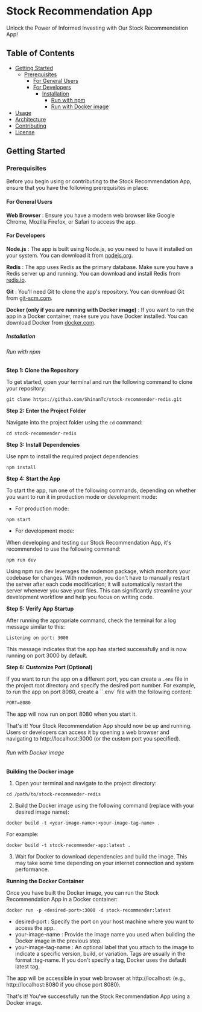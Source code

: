 # Stock Recommendation App

Unlock the Power of Informed Investing with Our Stock Recommendation App!

## Table of Contents

- [Getting Started](#getting-started)
  - [Prerequisites](#prerequisites)
    - [For General Users](#for-general-users)
    - [For Developers](#for-developers)
      - [Installation](#installation-for-developers)
        - [Run with npm](#run-with-npm)
        - [Run with Docker image](#run-with-docker-image)
- [Usage](#usage)
- [Architecture](#architecture)
- [Contributing](#contributing)
- [License](#license)

## Getting Started

### Prerequisites

Before you begin using or contributing to the Stock Recommendation App, ensure that you have the following prerequisites in place:

#### For General Users

<strong>Web Browser</strong> : Ensure you have a modern web browser like Google Chrome, Mozilla Firefox, or Safari to access the app.

#### For Developers

<strong>Node.js</strong> : The app is built using Node.js, so you need to have it installed on your system. You can download it from <a href="https://nodejs.org/en">nodejs.org</a>.

<strong>Redis</strong> : The app uses Redis as the primary database. Make sure you have a Redis server up and running. You can download and install Redis from <a href="https://redis.io/docs/getting-started/installation/">redis.io</a>.

<strong>Git</strong> : You'll need Git to clone the app's repository. You can download Git from <a href="https://git-scm.com/book/en/v2/Getting-Started-Installing-Git">git-scm.com</a>.

<strong>Docker (only if you are running with Docker image)</strong> : If you want to run the app in a Docker container, make sure you have Docker installed. You can download Docker from <a href="https://docs.docker.com/get-docker/">docker.com</a>.

##### Installation

###### Run with npm

<strong>Step 1: Clone the Repository</strong>

To get started, open your terminal and run the following command to clone your repository:

```
git clone https://github.com/ShinanTc/stock-recommender-redis.git
```

<strong>Step 2: Enter the Project Folder</strong>

Navigate into the project folder using the `cd` command:

```
cd stock-recommender-redis
```

<strong>Step 3: Install Dependencies</strong>

Use npm to install the required project dependencies:

```
npm install
```

<strong>Step 4: Start the App</strong>

To start the app, run one of the following commands, depending on whether you want to run it in production mode or development mode:

- For production mode:

```
npm start
```

- For development mode:

When developing and testing our Stock Recommendation App, it's recommended to use the following command:

```
npm run dev
```

Using npm run dev leverages the nodemon package, which monitors your codebase for changes. With nodemon, you don't have to manually restart the server after each code modification; it will automatically restart the server whenever you save your files. This can significantly streamline your development workflow and help you focus on writing code.

<strong>Step 5: Verify App Startup</strong>

After running the appropriate command, check the terminal for a log message similar to this:

```
Listening on port: 3000
```

This message indicates that the app has started successfully and is now running on port 3000 by default.

<strong>Step 6: Customize Port (Optional)</strong>

If you want to run the app on a different port, you can create a `.env` file in the project root directory and specify the desired port number. For example, to run the app on port 8080, create a ``.env` file with the following content:

```
PORT=8080
```

The app will now run on port 8080 when you start it.

That's it! Your Stock Recommendation App should now be up and running. Users or developers can access it by opening a web browser and navigating to http://localhost:3000 (or the custom port you specified).

###### Run with Docker image

<strong> Building the Docker image </strong>

1. Open your terminal and navigate to the project directory:

```
cd /path/to/stock-recommender-redis
```

2. Build the Docker image using the following command (replace <your-image-name> with your desired image name):

```
docker build -t <your-image-name>:<your-image-tag-name> .
```

For example:

```
docker build -t stock-recommender-app:latest .
```

3. Wait for Docker to download dependencies and build the image. This may take some time depending on your internet connection and system performance.

<strong>Running the Docker Container</strong>

Once you have built the Docker image, you can run the Stock Recommendation App in a Docker container:

```
docker run -p <desired-port>:3000 -d stock-recommender:latest
```

* desired-port : Specify the port on your host machine where you want to access the app.
* your-image-name : Provide the image name you used when building the Docker image in the previous step.
* your-image-tag-name : An optional label that you attach to the image to indicate a specific version, build, or variation. Tags are usually in the format :tag-name. If you don't specify a tag, Docker uses the default latest tag.

The app will be accessible in your web browser at http://localhost:<desired-port> (e.g., http://localhost:8080 if you chose port 8080).

That's it! You've successfully run the Stock Recommendation App using a Docker image.